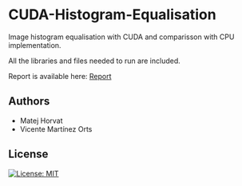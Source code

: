 # CUDA-Histogram-Equalisation
Image histogram equalisation with CUDA and comparisson with CPU implementation.

All the libraries and files needed to run are included.

Report is available here: [Report](./CUDA_Histogram_Equalisation_Report.pdf)

## Authors
- Matej Horvat
- Vicente Martínez Orts

## License

[![License: MIT](https://img.shields.io/badge/License-MIT-green.svg)](./LICENSE)
